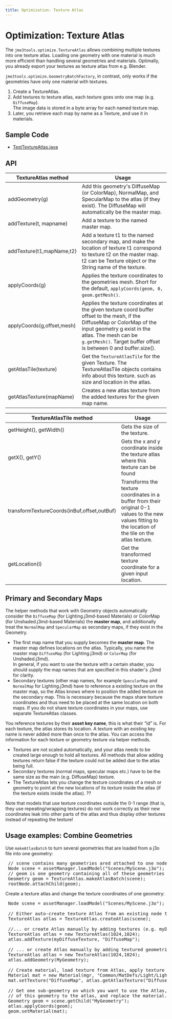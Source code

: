 ```yaml
---
title: Optimization: Texture Atlas
---
```

<h1 class="sectionedit1" id="optimizationtexture_atlas">Optimization: Texture Atlas</h1>
<div class="level1">

<p>
The <code>jme3tools.optimize.TextureAtlas</code> allows combining multiple textures into one texture atlas.  Loading one geometry with one material is much more efficient than handling several geometries and materials. Optimally, you already export your textures as texture atlas from e.g. Blender.
</p>

<p>
<code>jme3tools.optimize.GeometryBatchFactory</code>, in contrast, only works if the geometries have only one material with textures.
</p>
<ol>
<li class="level1"><div class="li"> Create a TextureAtlas. </div>
</li>
<li class="level1"><div class="li"> Add textures to texture atlas, each texture goes onto one map (e.g. <code>DiffuseMap</code>). <br />
The image data is stored in a byte array for each named texture map. </div>
</li>
<li class="level1"><div class="li"> Later, you retrieve each map by name as a Texture, and use it in materials.</div>
</li>
</ol>

</div>
<!-- EDIT1 SECTION "Optimization: Texture Atlas" [1-732] -->
<h2 class="sectionedit2" id="sample_code">Sample Code</h2>
<div class="level2">
<ul>
<li class="level1"><div class="li"> <a href="https://github.com/jMonkeyEngine/jmonkeyengine/blob/master/jme3-examples/src/main/java/jme3test/tools/TestTextureAtlas.java" class="urlextern" title="https://github.com/jMonkeyEngine/jmonkeyengine/blob/master/jme3-examples/src/main/java/jme3test/tools/TestTextureAtlas.java" rel="nofollow">TestTextureAtlas.java</a></div>
</li>
</ul>

</div>
<!-- EDIT2 SECTION "Sample Code" [733-910] -->
<h2 class="sectionedit3" id="api">API</h2>
<div class="level2">
<div class="table sectionedit4"><table class="inline">
	<thead>
	<tr class="row0">
		<th class="col0">TextureAtlas method</th><th class="col1">Usage</th>
	</tr>
	</thead>
	<tr class="row1">
		<td class="col0">addGeometry(g)</td><td class="col1">Add this geometry's DiffuseMap (or ColorMap), NormalMap, and SpecularMap to the atlas (if they exist). The DiffuseMap will automatically be the master map.</td>
	</tr>
	<tr class="row2">
		<td class="col0">addTexture(t, mapname)</td><td class="col1">Add a texture to the named master map.</td>
	</tr>
	<tr class="row3">
		<td class="col0">addTexture(t1,mapName,t2)</td><td class="col1">Add a texture t1 to the named secondary map, and make the location of texture t1 correspond to texture t2 on the master map. t2 can be Texture object or the String name of the texture.</td>
	</tr>
	<tr class="row4">
		<td class="col0">applyCoords(g)</td><td class="col1">Applies the texture coordinates to the geometries mesh. Short for the default, <code>applyCoords(geom, 0, geom.getMesh()</code>.</td>
	</tr>
	<tr class="row5">
		<td class="col0">applyCoords(g,offset,mesh)</td><td class="col1">Applies the texture coordinates at the given texture coord buffer offset to the mesh, if the DiffuseMap or ColorMap of the input geometry g exist in the atlas. The mesh can be <code>g.getMesh()</code>. Target buffer offset is between 0 and buffer.size().</td>
	</tr>
	<tr class="row6">
		<td class="col0">getAtlasTile(texture)</td><td class="col1">Get the <code>TextureAtlasTile</code> for the given Texture. The TextureAtlasTile objects contains info about this texture. such as size and location in the atlas.</td>
	</tr>
	<tr class="row7">
		<td class="col0">getAtlasTexture(mapName)</td><td class="col1">Creates a new atlas texture from the added textures for the given map name.</td>
	</tr>
</table></div>
<!-- EDIT4 TABLE [928-2099] --><div class="table sectionedit5"><table class="inline">
	<thead>
	<tr class="row0">
		<th class="col0">TextureAtlasTile method</th><th class="col1">Usage</th>
	</tr>
	</thead>
	<tr class="row1">
		<td class="col0">getHeight(), getWidth()</td><td class="col1">Gets the size of the texture.</td>
	</tr>
	<tr class="row2">
		<td class="col0">getX(), getY()</td><td class="col1">Gets the x and y coordinate inside the texture atlas where this texture can be found</td>
	</tr>
	<tr class="row3">
		<td class="col0">transformTextureCoords(inBuf,offset,outBuf)</td><td class="col1">Transforms the texture coordinates in a buffer from their original 0-1 values to the new values fitting to the location of the tile on the atlas texture.</td>
	</tr>
	<tr class="row4">
		<td class="col0">getLocation(l)</td><td class="col1">Get the transformed texture coordinate for a given input location.</td>
	</tr>
</table></div>
<!-- EDIT5 TABLE [2101-2574] -->
</div>
<!-- EDIT3 SECTION "API" [911-2575] -->
<h2 class="sectionedit6" id="primary_and_secondary_maps">Primary and Secondary Maps</h2>
<div class="level2">

<p>
The helper methods that work with Geometry objects automatically consider the <code>DiffuseMap</code> (for Lighting.j3md-based Materials) or ColorMap (for Unshaded.j3md-based Materials) the <strong>master map</strong>, and additionally treat the <code>NormalMap</code> and <code>SpecularMap</code> as secondary maps, if they exist in the Geometry.
</p>
<ul>
<li class="level1"><div class="li"> The first map name that you supply becomes the <strong>master map</strong>. The master map defines locations on the atlas. Typically, you name the master map <code>DiffuseMap</code> (for Lighting.j3md) or <code>ColorMap</code> (for Unshaded.j3md). <br />
In general, if you want to use the texture with a certain shader, you should supply the map names that are specified in this shader's .j3md for clarity.</div>
</li>
<li class="level1"><div class="li"> Secondary textures (other map names, for example <code>SpecularMap</code> and <code>NormalMap</code> for Lighting.j3md) have to reference a existing texture on the master map, so the Atlas knows where to position the added texture on the secondary map. This is necessary because the maps share texture coordinates and thus need to be placed at the same location on both maps. If you do not share texture coordinates in your maps, use separate TextureAtlas classes.</div>
</li>
</ul>

<p>
You reference textures by their <strong>asset key name</strong>, this is what their “id” is. For each texture, the atlas stores its location. A texture with an existing key name is never added more than once to the atlas. You can access the information for each texture or geometry texture via helper methods.
</p>
<ul>
<li class="level1"><div class="li"> Textures are not scaled automatically, and your atlas needs to be created large enough to hold all textures. All methods that allow adding textures return false if the texture could not be added due to the atlas being full. </div>
</li>
<li class="level1"><div class="li"> Secondary textures (normal maps, specular maps etc.) have to be the same size as the main (e.g. DiffuseMap) texture.</div>
</li>
<li class="level1"><div class="li"> The TextureAtlas lets you change the texture coordinates of a mesh or geometry to point at the new locations of its texture inside the atlas (if the texture exists inside the atlas). ??</div>
</li>
</ul>

<p>
</p><p></p><div class="noteimportant">Note that models that use texture coordinates outside the 0-1 range (that is, they use repeating/wrapping textures) do not work correctly as their new coordinates leak into other parts of the atlas and thus display other textures instead of repeating the texture!
</div>


</div>
<!-- EDIT6 SECTION "Primary and Secondary Maps" [2576-4880] -->
<h2 class="sectionedit7" id="usage_examplescombine_geometries">Usage examples: Combine Geometries</h2>
<div class="level2">

<p>
Use <code>makeAtlasBatch</code> to turn several geometries that are loaded from a j3o file into one geometry:
</p>
<pre class="code java"> <span class="co1">// scene contains many geometries ared attached to one node:</span>
 Node scene <span class="sy0">=</span> assetManager.<span class="me1">loadModel</span><span class="br0">(</span><span class="st0">"Scenes/MyScene.j3o"</span><span class="br0">)</span><span class="sy0">;</span>
 <span class="co1">// geom is one geometry containing all of these geometries together</span>
 Geometry geom <span class="sy0">=</span> TextureAtlas.<span class="me1">makeAtlasBatch</span><span class="br0">(</span>scene<span class="br0">)</span><span class="sy0">;</span>
 rootNode.<span class="me1">attachChild</span><span class="br0">(</span>geom<span class="br0">)</span><span class="sy0">;</span></pre>

<p>
Create a texture atlas and change the texture coordinates of one geometry:
</p>
<pre class="code java"> Node scene <span class="sy0">=</span> assetManager.<span class="me1">loadModel</span><span class="br0">(</span><span class="st0">"Scenes/MyScene.j3o"</span><span class="br0">)</span><span class="sy0">;</span>
 
 <span class="co1">// Either auto-create texture Atlas from an existing node that has geometries...</span>
 TextureAtlas atlas <span class="sy0">=</span> TextureAtlas.<span class="me1">createAtlas</span><span class="br0">(</span>scene<span class="br0">)</span><span class="sy0">;</span>
 
 <span class="co1">//... or create Atlas manually by adding textures (e.g. myDiffuseTexture) to the atlas, </span>
 TextureAtlas atlas <span class="sy0">=</span> <span class="kw1">new</span> TextureAtlas<span class="br0">(</span><span class="nu0">1024</span>,<span class="nu0">1024</span><span class="br0">)</span><span class="sy0">;</span>
 atlas.<span class="me1">addTexture</span><span class="br0">(</span>myDiffuseTexture, <span class="st0">"DiffuseMap"</span><span class="br0">)</span><span class="sy0">;</span> 
 
 <span class="co1">// ... or create Atlas manually by adding textured geometries (e.g. myGeometry) to the atlas:</span>
 TextureAtlas atlas <span class="sy0">=</span> <span class="kw1">new</span> TextureAtlas<span class="br0">(</span><span class="nu0">1024</span>,<span class="nu0">1024</span><span class="br0">)</span><span class="sy0">;</span>
 atlas.<span class="me1">addGeometry</span><span class="br0">(</span>MyGeometry<span class="br0">)</span><span class="sy0">;</span>
 
 <span class="co1">// Create material, load texture from Atlas, apply texture to material map.</span>
 Material mat <span class="sy0">=</span> <span class="kw1">new</span> Material<span class="br0">(</span>mgr, <span class="st0">"Common/MatDefs/Light/Lighting.j3md"</span><span class="br0">)</span><span class="sy0">;</span>
 mat.<span class="me1">setTexture</span><span class="br0">(</span><span class="st0">"DiffuseMap"</span>, atlas.<span class="me1">getAtlasTexture</span><span class="br0">(</span><span class="st0">"DiffuseMap"</span><span class="br0">)</span><span class="br0">)</span><span class="sy0">;</span>
 
 <span class="co1">// Get one sub-geometry on which you want to use the Atlas, apply texture coordinates </span>
 <span class="co1">// of this geometry to the atlas, and replace the material.</span>
 Geometry geom <span class="sy0">=</span> scene.<span class="me1">getChild</span><span class="br0">(</span><span class="st0">"MyGeometry"</span><span class="br0">)</span><span class="sy0">;</span>
 atlas.<span class="me1">applyCoords</span><span class="br0">(</span>geom<span class="br0">)</span><span class="sy0">;</span>
 geom.<span class="me1">setMaterial</span><span class="br0">(</span>mat<span class="br0">)</span><span class="sy0">;</span></pre>

</div>
<!-- EDIT7 SECTION "Usage examples: Combine Geometries" [4881-] -->
